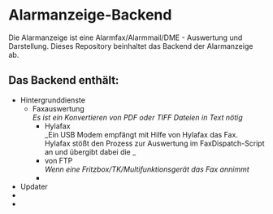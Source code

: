 # Alarmanzeige-Backend
Die Alarmanzeige ist eine Alarmfax/Alarmmail/DME - Auswertung und Darstellung. Dieses Repository beinhaltet das Backend 
der Alarmanzeige ab.

Das Backend enthält:
-
- Hintergrunddienste
    -  Faxauswertung  
        _Es ist ein Konvertieren von PDF oder TIFF Dateien in Text nötig_
        - Hylafax  
            _Ein USB Modem empfängt mit Hilfe von Hylafax das Fax. Hylafax stößt den Prozess zur Auswertung im 
            FaxDispatch-Script an und übergibt dabei die _
        - von FTP  
        _Wenn eine Fritzbox/TK/Multifunktionsgerät das Fax annimmt_
        -    
- Updater 
- 
- 